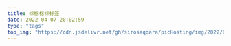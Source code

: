 ```yaml
---
title: 标标标标标签
date: 2022-04-07 20:02:59
type: "tags"
top_img: "https://cdn.jsdelivr.net/gh/sirosaqqara/picHosting/img/2022/04/09/140247.jpg"
---
```

